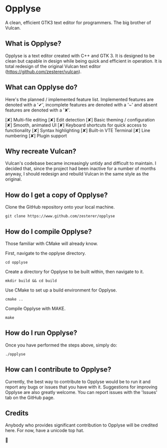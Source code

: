 # Opplyse

A clean, efficient GTK3 text editor for programmers. The big brother of Vulcan.

## What is Opplyse?

Opplyse is a text editor created with C++ and GTK 3. It is designed to be clean but capable in design while being quick and efficient in operation. It is total redesign of the original Vulcan text editor (https://github.com/zesterer/vulcan).

## What can Opplyse do?

Here's the planned / implemented feature list. Implemented features are denoted with a '✔', incomplete features are denoted with a '~' and absent features are denoted with a '✘'.

[✘] Multi-file editing
[✘] Edit detection
[✘] Basic theming / configuration
[✘] Smooth, animated UI
[✘] Keyboard shortcuts for quick access to functionality
[✘] Syntax highlighting
[✘] Built-in VTE Terminal
[✘] Line numbering
[✘] Plugin support

## Why recreate Vulcan?

Vulcan's codebase became increasingly untidy and difficult to maintain. I decided that, since the project had been inactive for a number of months anyway, I should redesign and rebuild Vulcan in the same style as the original.

## How do I get a copy of Opplyse?

Clone the GitHub repository onto your local machine.

`git clone https://www.github.com/zesterer/opplyse`

## How do I compile Opplyse?

Those familiar with CMake will already know.

First, navigate to the opplyse directory.

`cd opplyse`

Create a directory for Opplyse to be built within, then navigate to it.

`mkdir build && cd build`

Use CMake to set up a build environment for Opplyse.

`cmake ..`

Compile Opplyse with MAKE.

`make`

## How do I run Opplyse?

Once you have performed the steps above, simply do:

`./opplyse`

## How can I contribute to Opplyse?

Currently, the best way to contribute to Opplyse would be to run it and report any bugs or issues that you have with it. Suggestions for improving Opplyse are also greatly welcome. You can report issues with the 'Issues' tab on the GitHub page.

## Credits

Anybody who provides significant contribution to Opplyse will be credited here. For now, have a unicode top hat.

🎩
